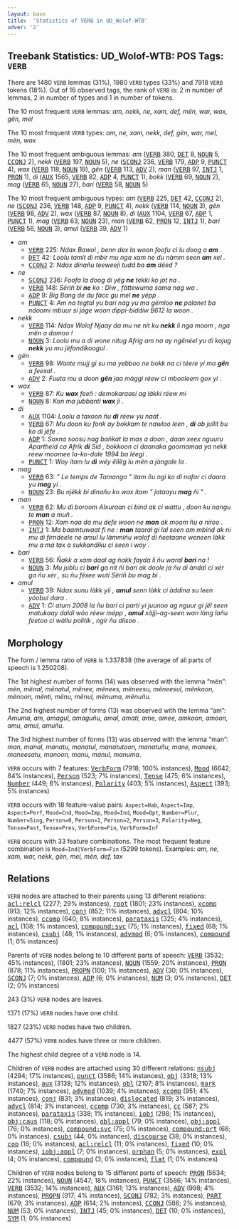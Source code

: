 ```yaml
---
layout: base
title:  'Statistics of VERB in UD_Wolof-WTB'
udver: '2'
---
```


## Treebank Statistics: UD_Wolof-WTB: POS Tags: `VERB`

There are 1480 `VERB` lemmas (31%), 1980 `VERB` types (33%) and 7918 `VERB` tokens (18%).
Out of 16 observed tags, the rank of `VERB` is: 2 in number of lemmas, 2 in number of types and 1 in number of tokens.

The 10 most frequent `VERB` lemmas: <em>am, nekk, ne, xam, def, mën, war, wax, gën, mel</em>

The 10 most frequent `VERB` types:  <em>am, ne, xam, nekk, def, gën, war, mel, mën, wax</em>

The 10 most frequent ambiguous lemmas: <em>am</em> (<tt><a href="wo_wtb-pos-VERB.html">VERB</a></tt> 380, <tt><a href="wo_wtb-pos-DET.html">DET</a></tt> 8, <tt><a href="wo_wtb-pos-NOUN.html">NOUN</a></tt> 5, <tt><a href="wo_wtb-pos-CCONJ.html">CCONJ</a></tt> 2), <em>nekk</em> (<tt><a href="wo_wtb-pos-VERB.html">VERB</a></tt> 197, <tt><a href="wo_wtb-pos-NOUN.html">NOUN</a></tt> 5), <em>ne</em> (<tt><a href="wo_wtb-pos-SCONJ.html">SCONJ</a></tt> 236, <tt><a href="wo_wtb-pos-VERB.html">VERB</a></tt> 179, <tt><a href="wo_wtb-pos-ADP.html">ADP</a></tt> 9, <tt><a href="wo_wtb-pos-PUNCT.html">PUNCT</a></tt> 4), <em>wax</em> (<tt><a href="wo_wtb-pos-VERB.html">VERB</a></tt> 118, <tt><a href="wo_wtb-pos-NOUN.html">NOUN</a></tt> 19), <em>gën</em> (<tt><a href="wo_wtb-pos-VERB.html">VERB</a></tt> 113, <tt><a href="wo_wtb-pos-ADV.html">ADV</a></tt> 2), <em>man</em> (<tt><a href="wo_wtb-pos-VERB.html">VERB</a></tt> 97, <tt><a href="wo_wtb-pos-INTJ.html">INTJ</a></tt> 1, <tt><a href="wo_wtb-pos-PRON.html">PRON</a></tt> 1), <em>di</em> (<tt><a href="wo_wtb-pos-AUX.html">AUX</a></tt> 1565, <tt><a href="wo_wtb-pos-VERB.html">VERB</a></tt> 82, <tt><a href="wo_wtb-pos-ADP.html">ADP</a></tt> 4, <tt><a href="wo_wtb-pos-PUNCT.html">PUNCT</a></tt> 1), <em>bokk</em> (<tt><a href="wo_wtb-pos-VERB.html">VERB</a></tt> 69, <tt><a href="wo_wtb-pos-NOUN.html">NOUN</a></tt> 2), <em>mag</em> (<tt><a href="wo_wtb-pos-VERB.html">VERB</a></tt> 65, <tt><a href="wo_wtb-pos-NOUN.html">NOUN</a></tt> 27), <em>bari</em> (<tt><a href="wo_wtb-pos-VERB.html">VERB</a></tt> 58, <tt><a href="wo_wtb-pos-NOUN.html">NOUN</a></tt> 5)

The 10 most frequent ambiguous types:  <em>am</em> (<tt><a href="wo_wtb-pos-VERB.html">VERB</a></tt> 225, <tt><a href="wo_wtb-pos-DET.html">DET</a></tt> 42, <tt><a href="wo_wtb-pos-CCONJ.html">CCONJ</a></tt> 2), <em>ne</em> (<tt><a href="wo_wtb-pos-SCONJ.html">SCONJ</a></tt> 236, <tt><a href="wo_wtb-pos-VERB.html">VERB</a></tt> 148, <tt><a href="wo_wtb-pos-ADP.html">ADP</a></tt> 9, <tt><a href="wo_wtb-pos-PUNCT.html">PUNCT</a></tt> 4), <em>nekk</em> (<tt><a href="wo_wtb-pos-VERB.html">VERB</a></tt> 114, <tt><a href="wo_wtb-pos-NOUN.html">NOUN</a></tt> 3), <em>gën</em> (<tt><a href="wo_wtb-pos-VERB.html">VERB</a></tt> 98, <tt><a href="wo_wtb-pos-ADV.html">ADV</a></tt> 2), <em>wax</em> (<tt><a href="wo_wtb-pos-VERB.html">VERB</a></tt> 87, <tt><a href="wo_wtb-pos-NOUN.html">NOUN</a></tt> 8), <em>di</em> (<tt><a href="wo_wtb-pos-AUX.html">AUX</a></tt> 1104, <tt><a href="wo_wtb-pos-VERB.html">VERB</a></tt> 67, <tt><a href="wo_wtb-pos-ADP.html">ADP</a></tt> 1, <tt><a href="wo_wtb-pos-PUNCT.html">PUNCT</a></tt> 1), <em>mag</em> (<tt><a href="wo_wtb-pos-VERB.html">VERB</a></tt> 63, <tt><a href="wo_wtb-pos-NOUN.html">NOUN</a></tt> 23), <em>man</em> (<tt><a href="wo_wtb-pos-VERB.html">VERB</a></tt> 62, <tt><a href="wo_wtb-pos-PRON.html">PRON</a></tt> 12, <tt><a href="wo_wtb-pos-INTJ.html">INTJ</a></tt> 1), <em>bari</em> (<tt><a href="wo_wtb-pos-VERB.html">VERB</a></tt> 56, <tt><a href="wo_wtb-pos-NOUN.html">NOUN</a></tt> 3), <em>amul</em> (<tt><a href="wo_wtb-pos-VERB.html">VERB</a></tt> 39, <tt><a href="wo_wtb-pos-ADV.html">ADV</a></tt> 1)


* <em>am</em>
  * <tt><a href="wo_wtb-pos-VERB.html">VERB</a></tt> 225: <em>Ndax Bawol , benn dex la woon foofu ci lu doog a <b>am</b> .</em>
  * <tt><a href="wo_wtb-pos-DET.html">DET</a></tt> 42: <em>Loolu tamit di mbir mu nga xam ne du nàmm seen <b>am</b> xel .</em>
  * <tt><a href="wo_wtb-pos-CCONJ.html">CCONJ</a></tt> 2: <em>Ndax dinañu teeweeji tudd ba <b>am</b> déed ?</em>
* <em>ne</em>
  * <tt><a href="wo_wtb-pos-SCONJ.html">SCONJ</a></tt> 236: <em>Foofa la doog di yëg <b>ne</b> tekki ko jot na .</em>
  * <tt><a href="wo_wtb-pos-VERB.html">VERB</a></tt> 148: <em>Sëriñ bi <b>ne</b> ko : Diw , fàttewuma sama nag wa .</em>
  * <tt><a href="wo_wtb-pos-ADP.html">ADP</a></tt> 9: <em>Big Bang de du fàcc gu mel <b>ne</b> yépp .</em>
  * <tt><a href="wo_wtb-pos-PUNCT.html">PUNCT</a></tt> 4: <em>Am na tegtal yu bari nag yu ma gëmloo <b>ne</b> palanet ba ndoomi mbuur si jóge woon dippi-biddiw B612 la woon .</em>
* <em>nekk</em>
  * <tt><a href="wo_wtb-pos-VERB.html">VERB</a></tt> 114: <em>Ndax Wolof Njaay da mu ne nit ku <b>nekk</b> li nga moom , nga mën a damoo !</em>
  * <tt><a href="wo_wtb-pos-NOUN.html">NOUN</a></tt> 3: <em>Loolu mu a di wone nitug Afrig am na ay ngënéel yu di kojug <b>nekk</b> yu mu jëfandikoogul .</em>
* <em>gën</em>
  * <tt><a href="wo_wtb-pos-VERB.html">VERB</a></tt> 98: <em>Wante mujj gi su ma yebboo ne bokk na ci téere yi ma <b>gën</b> a feexal .</em>
  * <tt><a href="wo_wtb-pos-ADV.html">ADV</a></tt> 2: <em>Fuuta mu a doon <b>gën</b> jaa màggi réew ci mbooleem gox yi .</em>
* <em>wax</em>
  * <tt><a href="wo_wtb-pos-VERB.html">VERB</a></tt> 87: <em>Ku <b>wax</b> feeñ : demokaraasi ag làkki réew mi</em>
  * <tt><a href="wo_wtb-pos-NOUN.html">NOUN</a></tt> 8: <em>Kon ma jubbanti <b>wax</b> ji .</em>
* <em>di</em>
  * <tt><a href="wo_wtb-pos-AUX.html">AUX</a></tt> 1104: <em>Loolu a taxoon ñu <b>di</b> réew yu naat .</em>
  * <tt><a href="wo_wtb-pos-VERB.html">VERB</a></tt> 67: <em>Mu doon ku fonk ay bokkam te nawloo leen , <b>di</b> ab jullit bu ko di jëfe .</em>
  * <tt><a href="wo_wtb-pos-ADP.html">ADP</a></tt> 1: <em>Soxna soosu nag bañkat la mas a doon , daan xeex nguuru Apartheid ca Afrik <b>di</b> Sid , bokkoon ci daanaka goornamaa ya nekk réew moomee la-ko-dale 1994 ba léegi .</em>
  * <tt><a href="wo_wtb-pos-PUNCT.html">PUNCT</a></tt> 1: <em>Woy itam lu <b>di</b> wéy ëllëg lu mën a jàngale la .</em>
* <em>mag</em>
  * <tt><a href="wo_wtb-pos-VERB.html">VERB</a></tt> 63: <em>" Le temps de Tamango " itam ñu ngi ko di nafar ci daara yu <b>mag</b> yi .</em>
  * <tt><a href="wo_wtb-pos-NOUN.html">NOUN</a></tt> 23: <em>Bu njëkk bi dinañu ko wax itam " jataayu <b>mag</b> ñi " .</em>
* <em>man</em>
  * <tt><a href="wo_wtb-pos-VERB.html">VERB</a></tt> 62: <em>Mu di boroom Alxuraan ci bind ak ci wattu , doon ku nangu te <b>man</b> a muñ .</em>
  * <tt><a href="wo_wtb-pos-PRON.html">PRON</a></tt> 12: <em>Xam naa da mu defe woon ne <b>man</b> ak moom ñu a niroo .</em>
  * <tt><a href="wo_wtb-pos-INTJ.html">INTJ</a></tt> 1: <em>Ma baamtuwaat fi ne : <b>man</b> taaral gi lal seen am mbind ak ni mu di firndeele ne amul lu làmmiñu wolof di ñeetaane weneen làkk mu a ma tax a sukkandiku ci seen i woy .</em>
* <em>bari</em>
  * <tt><a href="wo_wtb-pos-VERB.html">VERB</a></tt> 56: <em>Ñakk a xam daal ag ñakk fayda li ñu waral <b>bari</b> na !</em>
  * <tt><a href="wo_wtb-pos-NOUN.html">NOUN</a></tt> 3: <em>Mu jublu ci <b>bari</b> ga nit ñi bari ak doole ja ñu di àndal ci xér ga ñu xér , su ñu fëxee wuti Sëriñ bu mag bi .</em>
* <em>amul</em>
  * <tt><a href="wo_wtb-pos-VERB.html">VERB</a></tt> 39: <em>Ndax sunu làkk yii , <b>amul</b> senn làkk ci àddina su leen yóobul dara .</em>
  * <tt><a href="wo_wtb-pos-ADV.html">ADV</a></tt> 1: <em>Ci atum 2008 la ñu bari ci parti yi juunoo ag nguur gi jël seen matukaay daldi wóo réew mépp , <b>amul</b> xàjji-ag-seen wan làng lañu feetoo ci wàllu politik , ngir ñu diisoo .</em>

## Morphology

The form / lemma ratio of `VERB` is 1.337838 (the average of all parts of speech is 1.250208).

The 1st highest number of forms (14) was observed with the lemma “mën”: <em>mën, mënal, mënatul, mënee, mënees, mëneesu, mëneesul, mënkoon, mënoon, mënti, mënu, mënul, mënuma, mënuñu</em>.

The 2nd highest number of forms (13) was observed with the lemma “am”: <em>Amuma, am, amagul, amaguñu, amal, amati, ame, amee, amkoon, amoon, amu, amul, amuñu</em>.

The 3rd highest number of forms (13) was observed with the lemma “man”: <em>man, manal, manatu, manatul, manatutoon, manatuñu, mane, manees, maneesatu, manoon, manu, manul, manuma</em>.

`VERB` occurs with 7 features: <tt><a href="wo_wtb-feat-VerbForm.html">VerbForm</a></tt> (7918; 100% instances), <tt><a href="wo_wtb-feat-Mood.html">Mood</a></tt> (6642; 84% instances), <tt><a href="wo_wtb-feat-Person.html">Person</a></tt> (523; 7% instances), <tt><a href="wo_wtb-feat-Tense.html">Tense</a></tt> (475; 6% instances), <tt><a href="wo_wtb-feat-Number.html">Number</a></tt> (449; 6% instances), <tt><a href="wo_wtb-feat-Polarity.html">Polarity</a></tt> (403; 5% instances), <tt><a href="wo_wtb-feat-Aspect.html">Aspect</a></tt> (393; 5% instances)

`VERB` occurs with 18 feature-value pairs: `Aspect=Hab`, `Aspect=Imp`, `Aspect=Perf`, `Mood=Cnd`, `Mood=Imp`, `Mood=Ind`, `Mood=Opt`, `Number=Plur`, `Number=Sing`, `Person=0`, `Person=1`, `Person=2`, `Person=3`, `Polarity=Neg`, `Tense=Past`, `Tense=Pres`, `VerbForm=Fin`, `VerbForm=Inf`

`VERB` occurs with 33 feature combinations.
The most frequent feature combination is `Mood=Ind|VerbForm=Fin` (5299 tokens).
Examples: <em>am, ne, xam, war, nekk, gën, mel, mën, def, tax</em>


## Relations

`VERB` nodes are attached to their parents using 13 different relations: <tt><a href="wo_wtb-dep-acl-relcl.html">acl:relcl</a></tt> (2277; 29% instances), <tt><a href="wo_wtb-dep-root.html">root</a></tt> (1801; 23% instances), <tt><a href="wo_wtb-dep-xcomp.html">xcomp</a></tt> (913; 12% instances), <tt><a href="wo_wtb-dep-conj.html">conj</a></tt> (852; 11% instances), <tt><a href="wo_wtb-dep-advcl.html">advcl</a></tt> (804; 10% instances), <tt><a href="wo_wtb-dep-ccomp.html">ccomp</a></tt> (640; 8% instances), <tt><a href="wo_wtb-dep-parataxis.html">parataxis</a></tt> (325; 4% instances), <tt><a href="wo_wtb-dep-acl.html">acl</a></tt> (108; 1% instances), <tt><a href="wo_wtb-dep-compound-svc.html">compound:svc</a></tt> (75; 1% instances), <tt><a href="wo_wtb-dep-fixed.html">fixed</a></tt> (68; 1% instances), <tt><a href="wo_wtb-dep-csubj.html">csubj</a></tt> (48; 1% instances), <tt><a href="wo_wtb-dep-advmod.html">advmod</a></tt> (6; 0% instances), <tt><a href="wo_wtb-dep-compound.html">compound</a></tt> (1; 0% instances)

Parents of `VERB` nodes belong to 10 different parts of speech: <tt><a href="wo_wtb-pos-VERB.html">VERB</a></tt> (3532; 45% instances),  (1801; 23% instances), <tt><a href="wo_wtb-pos-NOUN.html">NOUN</a></tt> (1559; 20% instances), <tt><a href="wo_wtb-pos-PRON.html">PRON</a></tt> (878; 11% instances), <tt><a href="wo_wtb-pos-PROPN.html">PROPN</a></tt> (100; 1% instances), <tt><a href="wo_wtb-pos-ADV.html">ADV</a></tt> (30; 0% instances), <tt><a href="wo_wtb-pos-SCONJ.html">SCONJ</a></tt> (7; 0% instances), <tt><a href="wo_wtb-pos-ADP.html">ADP</a></tt> (6; 0% instances), <tt><a href="wo_wtb-pos-NUM.html">NUM</a></tt> (3; 0% instances), <tt><a href="wo_wtb-pos-DET.html">DET</a></tt> (2; 0% instances)

243 (3%) `VERB` nodes are leaves.

1371 (17%) `VERB` nodes have one child.

1827 (23%) `VERB` nodes have two children.

4477 (57%) `VERB` nodes have three or more children.

The highest child degree of a `VERB` node is 14.

Children of `VERB` nodes are attached using 30 different relations: <tt><a href="wo_wtb-dep-nsubj.html">nsubj</a></tt> (4294; 17% instances), <tt><a href="wo_wtb-dep-punct.html">punct</a></tt> (3586; 14% instances), <tt><a href="wo_wtb-dep-obj.html">obj</a></tt> (3318; 13% instances), <tt><a href="wo_wtb-dep-aux.html">aux</a></tt> (3138; 12% instances), <tt><a href="wo_wtb-dep-obl.html">obl</a></tt> (2107; 8% instances), <tt><a href="wo_wtb-dep-mark.html">mark</a></tt> (1740; 7% instances), <tt><a href="wo_wtb-dep-advmod.html">advmod</a></tt> (1039; 4% instances), <tt><a href="wo_wtb-dep-xcomp.html">xcomp</a></tt> (951; 4% instances), <tt><a href="wo_wtb-dep-conj.html">conj</a></tt> (831; 3% instances), <tt><a href="wo_wtb-dep-dislocated.html">dislocated</a></tt> (819; 3% instances), <tt><a href="wo_wtb-dep-advcl.html">advcl</a></tt> (814; 3% instances), <tt><a href="wo_wtb-dep-ccomp.html">ccomp</a></tt> (730; 3% instances), <tt><a href="wo_wtb-dep-cc.html">cc</a></tt> (587; 2% instances), <tt><a href="wo_wtb-dep-parataxis.html">parataxis</a></tt> (338; 1% instances), <tt><a href="wo_wtb-dep-iobj.html">iobj</a></tt> (298; 1% instances), <tt><a href="wo_wtb-dep-obj-caus.html">obj:caus</a></tt> (118; 0% instances), <tt><a href="wo_wtb-dep-obl-appl.html">obl:appl</a></tt> (79; 0% instances), <tt><a href="wo_wtb-dep-obj-appl.html">obj:appl</a></tt> (76; 0% instances), <tt><a href="wo_wtb-dep-compound-svc.html">compound:svc</a></tt> (75; 0% instances), <tt><a href="wo_wtb-dep-compound-prt.html">compound:prt</a></tt> (68; 0% instances), <tt><a href="wo_wtb-dep-csubj.html">csubj</a></tt> (44; 0% instances), <tt><a href="wo_wtb-dep-discourse.html">discourse</a></tt> (38; 0% instances), <tt><a href="wo_wtb-dep-cop.html">cop</a></tt> (16; 0% instances), <tt><a href="wo_wtb-dep-acl-relcl.html">acl:relcl</a></tt> (11; 0% instances), <tt><a href="wo_wtb-dep-fixed.html">fixed</a></tt> (10; 0% instances), <tt><a href="wo_wtb-dep-iobj-appl.html">iobj:appl</a></tt> (7; 0% instances), <tt><a href="wo_wtb-dep-orphan.html">orphan</a></tt> (5; 0% instances), <tt><a href="wo_wtb-dep-expl.html">expl</a></tt> (4; 0% instances), <tt><a href="wo_wtb-dep-compound.html">compound</a></tt> (3; 0% instances), <tt><a href="wo_wtb-dep-flat.html">flat</a></tt> (1; 0% instances)

Children of `VERB` nodes belong to 15 different parts of speech: <tt><a href="wo_wtb-pos-PRON.html">PRON</a></tt> (5634; 22% instances), <tt><a href="wo_wtb-pos-NOUN.html">NOUN</a></tt> (4547; 18% instances), <tt><a href="wo_wtb-pos-PUNCT.html">PUNCT</a></tt> (3586; 14% instances), <tt><a href="wo_wtb-pos-VERB.html">VERB</a></tt> (3532; 14% instances), <tt><a href="wo_wtb-pos-AUX.html">AUX</a></tt> (3161; 13% instances), <tt><a href="wo_wtb-pos-ADV.html">ADV</a></tt> (998; 4% instances), <tt><a href="wo_wtb-pos-PROPN.html">PROPN</a></tt> (917; 4% instances), <tt><a href="wo_wtb-pos-SCONJ.html">SCONJ</a></tt> (782; 3% instances), <tt><a href="wo_wtb-pos-PART.html">PART</a></tt> (679; 3% instances), <tt><a href="wo_wtb-pos-ADP.html">ADP</a></tt> (614; 2% instances), <tt><a href="wo_wtb-pos-CCONJ.html">CCONJ</a></tt> (586; 2% instances), <tt><a href="wo_wtb-pos-NUM.html">NUM</a></tt> (53; 0% instances), <tt><a href="wo_wtb-pos-INTJ.html">INTJ</a></tt> (45; 0% instances), <tt><a href="wo_wtb-pos-DET.html">DET</a></tt> (10; 0% instances), <tt><a href="wo_wtb-pos-SYM.html">SYM</a></tt> (1; 0% instances)

